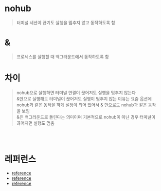 # nohub
> 터미널 세션이 끊겨도 실행을 멈추지 않고 동작하도록 함
# &
> 프로세스를 실행할 때 백그라운드에서 동작하도록 함
# 차이
> nohub으로 실행하면 터미널 연결이 끊어져도 실행을 멈추지 않는다<br>
> &만으로 실행해도 터미널이 끊어져도 실행이 멈추지 않는 이유는 요즘 옵션에 nohub과 같은 동작을 하게 설정이 되어 있어서 & 만으로도 nohub과 같은 동작을 보임<br>
> &은 백그라운드로 돌린다는 의미이며 기본적으로 nohub이 아닌 경우 터미널이 끊어지면 실행도 멈춤

<br><br>
# 레퍼런스
- [reference](https://brownbears.tistory.com/164)
- [reference](https://m.blog.naver.com/PostView.nhn?blogId=endstar7&logNo=100119313679&proxyReferer=https:%2F%2Fwww.google.com%2F)
- [reference](https://linuxism.ustd.ip.or.kr/779)
